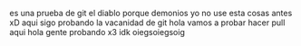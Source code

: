 es una prueba de git
el diablo porque demonios yo no use esta cosas antes 
xD
aqui sigo probando la vacanidad de git
hola 
vamos a probar hacer pull aqui 
hola gente probando x3 
idk
oiegsoiegsoig